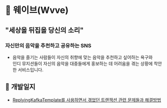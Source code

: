 # 🌊 웨이브(Wvve)
## "세상을 뒤집을 당신의 소리"
### 자신만의 음악을 추천하고 공유하는 SNS

- 음악을 즐기는 사람들이 자신의 취향에 맞는 음악을 추천하고 싶어하는 욕구와<br>
  인디 뮤지션들이 자신의 음악을 대중들에게 홍보하는 데 어려움을 겪는 상황에 착안한 서비스입니다.


## 📝 개발일지
- [ReplyingKafkaTemplate를 사용하면서 겪었던 트랜잭션 관련 문제들과 해결방법](https://velog.io/@ysngisyosong/ReplyingKafkaTemplate%EB%A5%BC-%EC%82%AC%EC%9A%A9%ED%96%88%EC%9D%84-%EB%95%8C-%EC%B9%B4%ED%94%84%EC%B9%B4-Consumer%EC%9D%98-%ED%8A%B8%EB%9E%9C%EC%9E%AD%EC%85%98-%EB%A0%88%EB%B2%A8%EC%97%90-%EC%9D%98%ED%95%B4-%EB%B0%9C%EC%83%9D%ED%95%9C-%EB%AC%B8%EC%A0%9C)
